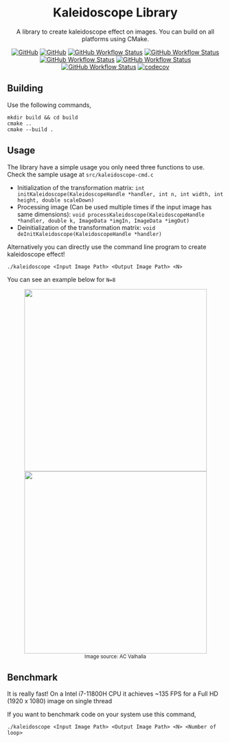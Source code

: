 <div align="center">

# Kaleidoscope Library
A library to create kaleidoscope effect on images. You can build on all platforms using CMake.

[![GitHub](https://img.shields.io/badge/Language-C-informational)]()
[![GitHub](https://img.shields.io/github/license/egecetin/libKaleidoscope)]()
[![GitHub Workflow Status](https://img.shields.io/github/workflow/status/egecetin/libKaleidoscope/pre-commit?label=pre-commit&logo=precommit&logoColor=white)]()
[![GitHub Workflow Status](https://img.shields.io/github/workflow/status/egecetin/libKaleidoscope/CodeQL?label=CodeQL&logo=github)]()
[![GitHub Workflow Status](https://img.shields.io/github/workflow/status/egecetin/libKaleidoscope/Linux?label=Linux&logo=linux&logoColor=white)]()
[![GitHub Workflow Status](https://img.shields.io/github/workflow/status/egecetin/libKaleidoscope/MacOS?label=MacOS&logo=apple&logoColor=white)]()
[![GitHub Workflow Status](https://img.shields.io/github/workflow/status/egecetin/libKaleidoscope/Windows?label=Windows&logo=windows&logoColor=white)]()
[![codecov](https://codecov.io/gh/egecetin/kaleidoscope/branch/master/graph/badge.svg?token=70EJQJRRBH)](https://codecov.io/gh/egecetin/kaleidoscope)
</div>

## Building

Use the following commands,

```
mkdir build && cd build
cmake ..
cmake --build .
```

## Usage

The library have a simple usage you only need three functions to use. Check the sample usage at ```src/kaleidoscope-cmd.c```

- Initialization of the transformation matrix: ```int initKaleidoscope(KaleidoscopeHandle *handler, int n, int width, int height, double scaleDown)```
- Processing image (Can be used multiple times if the input image has same dimensions): ```void processKaleidoscope(KaleidoscopeHandle *handler, double k, ImageData *imgIn, ImageData *imgOut)```
- Deinitialization of the transformation matrix: ```void deInitKaleidoscope(KaleidoscopeHandle *handler)```

Alternatively you can directly use the command line program to create kaleidoscope effect!

```./kaleidoscope <Input Image Path> <Output Image Path> <N> ```

You can see an example below for ```N=8```

<div align="center">
    <img src="tests/data/ac-synin.jpg" width="425"/> <img src="tests/data/ac-synin-out.jpg" width="425"/>
    <br>
    <small>Image source: AC Valhalla</small>
</div>

## Benchmark

It is really fast! On a Intel i7-11800H CPU it achieves ~135 FPS for a Full HD (1920 x 1080) image on single thread

If you want to benchmark code on your system use this command,

```./kaleidoscope <Input Image Path> <Output Image Path> <N> <Number of loop>```
